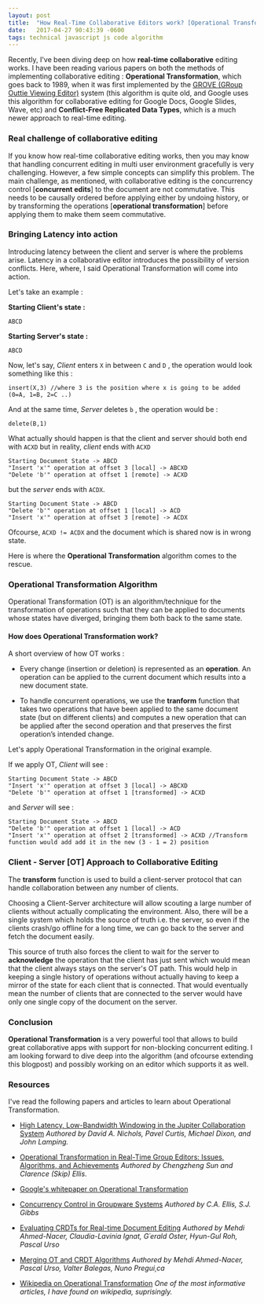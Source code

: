 ```yaml
---
layout: post
title:  "How Real-Time Collaborative Editors work? [Operational Transformation]"
date:   2017-04-27 90:43:39 -0600
tags: technical javascript js code algorithm 
---
```



Recently, I've been diving deep on how **real-time collaborative** editing works. I have been reading various papers on both the methods of implementing collaborative editing : **Operational Transformation**, which goes back to 1989, when it was first implemented by the [GROVE (GRoup Outtie Viewing Editor)](https://www.lri.fr/~mbl/ENS/CSCW/2012/papers/Ellis-SIGMOD89.pdf) system (this algorithm is quite old, and Google uses this algorithm for collaborative editing for Google Docs, Google Slides, Wave, etc) and **Conflict-Free Replicated Data Types**, which is a much newer approach to real-time editing. 

### Real challenge of collaborative editing

If you know how real-time collaborative editing works, then you may know that handling concurrent editing in multi user environment gracefully is very challenging. However, a few simple concepts can simplify this problem. The main challenge, as mentioned, with collaborative editing is the concurrency control [**concurrent edits**] to the document are not commutative. This needs to be causally ordered before applying either by undoing history, or by transforming the operations [**operational transformation**] before applying them to make them seem commutative.

### Bringing Latency into action

Introducing latency between the client and server is where the problems arise. Latency in a collaborative editor introduces the possibility of version conflicts. Here, where, I said Operational Transformation will come into action. 

Let's take an example :

**Starting Client's state :**

` ABCD `

**Starting Server's state :**

` ABCD `

Now, let's say, *Client* enters `X` in between `C` and `D` , the operation would look something like this :

`insert(X,3) //where 3 is the position where x is going to be added (0=A, 1=B, 2=C ..)`

And at the same time, *Server* deletes `b` , the operation would be :

`delete(B,1)`

What actually should happen is that the client and server should both end with ```ACXD``` but in reality, *client* ends with ```ACXD``` 

```
Starting Document State -> ABCD
"Insert 'x'" operation at offset 3 [local] -> ABCXD
"Delete 'b'" operation at offset 1 [remote] -> ACXD
```

but the *server* ends with ```ACDX```. 

```
Starting Document State -> ABCD
"Delete 'b'" operation at offset 1 [local] -> ACD
"Insert 'x'" operation at offset 3 [remote] -> ACDX
```

Ofcourse, ```ACXD != ACDX``` and the document which is shared now is in wrong state.

Here is where the **Operational Transformation** algorithm comes to the rescue. 

### Operational Transformation Algorithm

Operational Transformation (OT) is an algorithm/technique for the transformation of operations such that they can be applied to documents whose states have diverged, bringing them both back to the same state.

#### How does Operational Transformation work?

A short overview of how OT works :

* Every change (insertion or deletion) is represented as an **operation**. An operation can be applied to the current document which results into a new document state.


* To handle concurrent operations, we use the **tranform** function that takes two operations that have been applied to the same document state (but on different clients) and computes a new operation that can be applied after the second operation and that preserves the first operation’s intended change. 

Let's apply Operational Transformation in the original example.

If we apply OT, *Client* will see :

```
Starting Document State -> ABCD
"Insert 'x'" operation at offset 3 [local] -> ABCXD
"Delete 'b'" operation at offset 1 [transformed] -> ACXD
```

and *Server* will see :

```
Starting Document State -> ABCD
"Delete 'b'" operation at offset 1 [local] -> ACD
"Insert 'x'" operation at offset 2 [transformed] -> ACXD //Transform function would add add it in the new (3 - 1 = 2) position 
```

### Client - Server [OT] Approach to Collaborative Editing


The **transform** function is used to build a client-server protocol that can handle collaboration between any number of clients.

Choosing a Client-Server architecture will allow scouting a large number of clients without actually complicating the environment. Also, there will be a single system which holds the source of truth i.e. the server, so even if the clients crash/go offline for a long time, we can go back to the server and fetch the document easily. 

This source of truth also forces the client to wait for the server to **acknowledge** the operation that the client has just sent which would mean that the client always stays on the server's OT path. This would help in keeping a single history of operations without actually having to keep a mirror of the state for each client that is connected. That would eventually mean the number of clients that are connected to the server would have only one single copy of the document on the server. 

### Conclusion

**Operational Transformation** is a very powerful tool that allows to build great collaborative apps with support for non-blocking concurrent editing. I am looking forward to dive deep into the algorithm (and ofcourse extending this blogpost) and possibly working on an editor which supports it as well. 


### Resources 

I've read the following papers and articles to learn about Operational Transformation.

* [High Latency, Low-Bandwidth Windowing in the Jupiter Collaboration System](http://lively-kernel.org/repository/webwerkstatt/projects/Collaboration/paper/Jupiter.pdf) *Authored by David A. Nichols, Pavel Curtis, Michael Dixon, and John Lamping.*


* [Operational Transformation in Real-Time Group Editors: Issues, Algorithms, and Achievements](http://citeseerx.ist.psu.edu/viewdoc/download?doi=10.1.1.53.933&rep=rep1&type=pdf) *Authored by Chengzheng Sun and Clarence (Skip) Ellis.*


* [Google's whitepaper on Operational Transformation](http://www.waveprotocol.org/whitepapers/operational-transform)


* [Concurrency Control in Groupware Systems](https://www.lri.fr/~mbl/ENS/CSCW/2012/papers/Ellis-SIGMOD89.pdf) *Authored by C.A. Ellis, S.J. Gibbs* 


* [Evaluating CRDTs for Real-time Document Editing](https://hal.archives-ouvertes.fr/file/index/docid/629503/filename/doce63-ahmednacer.pdf) *Authored by Mehdi Ahmed-Nacer, Claudia-Lavinia Ignat, G´erald Oster, Hyun-Gul Roh, Pascal Urso*


* [Merging OT and CRDT Algorithms](https://hal.inria.fr/hal-00957167/document) *Authored by Mehdi Ahmed-Nacer, Pascal Urso, Valter Balegas, Nuno Pregui¸ca*


* [Wikipedia on Operational Transformation](https://en.wikipedia.org/wiki/Operational_transformation) *One of the most informative articles, I have found on wikipedia, suprisingly.*




